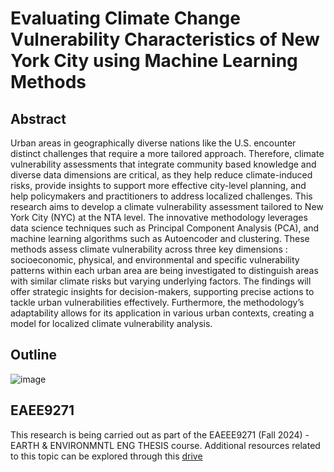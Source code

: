 # Evaluating Climate Change Vulnerability Characteristics of New York City using Machine Learning Methods

## Abstract
Urban areas in geographically diverse nations like the U.S. encounter distinct challenges that require a more tailored approach. Therefore, climate vulnerability assessments that integrate community based knowledge and diverse data dimensions are critical, as they help reduce climate-induced risks, provide insights to support more effective city-level planning, and help policymakers and practitioners to address localized challenges. 
This research aims to develop a climate vulnerability assessment tailored to New York City (NYC) at the NTA level. The innovative methodology leverages data science techniques such as Principal Component Analysis (PCA), and machine learning algorithms such as Autoencoder and clustering. These methods assess climate vulnerability across three key dimensions : socioeconomic, physical, and environmental and specific vulnerability patterns within each urban area are being investigated to distinguish areas with similar climate risks but varying underlying factors.
The findings will offer strategic insights for decision-makers, supporting precise actions to tackle urban vulnerabilities effectively. Furthermore, the methodology’s adaptability allows for its application in various urban contexts, creating a model for localized climate vulnerability analysis. 


## Outline
![image](https://github.com/user-attachments/assets/21f79c22-15ae-42cc-9879-4f156b643b0b)



## EAEE9271
This research is being carried out as part of the EAEEE9271 (Fall 2024) - EARTH &amp; ENVIRONMNTL ENG THESIS course. Additional resources related to this topic can be explored through this [drive](https://drive.google.com/drive/folders/19YudDEU-QqSzUKE2PSDKsQ7JuwGo43y4)
